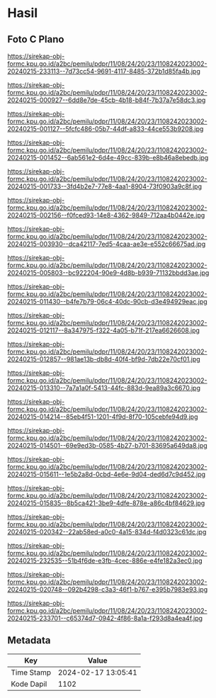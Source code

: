 # Hasil

## Foto C Plano

https://sirekap-obj-formc.kpu.go.id/a2bc/pemilu/pdpr/11/08/24/20/23/1108242023002-20240215-233113--7d73cc54-9691-4117-8485-372b1d85fa4b.jpg

https://sirekap-obj-formc.kpu.go.id/a2bc/pemilu/pdpr/11/08/24/20/23/1108242023002-20240215-000927--6dd8e7de-45cb-4b18-b84f-7b37a7e58dc3.jpg

https://sirekap-obj-formc.kpu.go.id/a2bc/pemilu/pdpr/11/08/24/20/23/1108242023002-20240215-001127--5fcfc486-05b7-44df-a833-44ce553b9208.jpg

https://sirekap-obj-formc.kpu.go.id/a2bc/pemilu/pdpr/11/08/24/20/23/1108242023002-20240215-001452--6ab561e2-6d4e-49cc-839b-e8b46a8ebedb.jpg

https://sirekap-obj-formc.kpu.go.id/a2bc/pemilu/pdpr/11/08/24/20/23/1108242023002-20240215-001733--3fd4b2e7-77e8-4aa1-8904-73f0903a9c8f.jpg

https://sirekap-obj-formc.kpu.go.id/a2bc/pemilu/pdpr/11/08/24/20/23/1108242023002-20240215-002156--f0fced93-14e8-4362-9849-712aa4b0442e.jpg

https://sirekap-obj-formc.kpu.go.id/a2bc/pemilu/pdpr/11/08/24/20/23/1108242023002-20240215-003930--dca42117-7ed5-4caa-ae3e-e552c66675ad.jpg

https://sirekap-obj-formc.kpu.go.id/a2bc/pemilu/pdpr/11/08/24/20/23/1108242023002-20240215-005803--bc922204-90e9-4d8b-b939-71132bbdd3ae.jpg

https://sirekap-obj-formc.kpu.go.id/a2bc/pemilu/pdpr/11/08/24/20/23/1108242023002-20240215-011430--b4fe7b79-06c4-40dc-90cb-d3e494929eac.jpg

https://sirekap-obj-formc.kpu.go.id/a2bc/pemilu/pdpr/11/08/24/20/23/1108242023002-20240215-012117--8a347975-f322-4a05-b71f-217ea6626608.jpg

https://sirekap-obj-formc.kpu.go.id/a2bc/pemilu/pdpr/11/08/24/20/23/1108242023002-20240215-012857--981ae13b-db8d-40f4-bf9d-7db22e70cf01.jpg

https://sirekap-obj-formc.kpu.go.id/a2bc/pemilu/pdpr/11/08/24/20/23/1108242023002-20240215-013310--7a7a1a0f-5413-44fc-883d-9ea89a3c6670.jpg

https://sirekap-obj-formc.kpu.go.id/a2bc/pemilu/pdpr/11/08/24/20/23/1108242023002-20240215-014214--85eb4f51-1201-4f9d-8f70-105cebfe94d9.jpg

https://sirekap-obj-formc.kpu.go.id/a2bc/pemilu/pdpr/11/08/24/20/23/1108242023002-20240215-014501--69e9ed3b-0585-4b27-b701-83695a649da8.jpg

https://sirekap-obj-formc.kpu.go.id/a2bc/pemilu/pdpr/11/08/24/20/23/1108242023002-20240215-015611--1e5b2a8d-0cbd-4e6e-9d04-ded6d7c9d452.jpg

https://sirekap-obj-formc.kpu.go.id/a2bc/pemilu/pdpr/11/08/24/20/23/1108242023002-20240215-015835--8b5ca421-3be9-4dfe-878e-a86c4bf84629.jpg

https://sirekap-obj-formc.kpu.go.id/a2bc/pemilu/pdpr/11/08/24/20/23/1108242023002-20240215-020342--22ab58ed-a0c0-4a15-834d-f4d0323c61dc.jpg

https://sirekap-obj-formc.kpu.go.id/a2bc/pemilu/pdpr/11/08/24/20/23/1108242023002-20240215-232535--51b4f6de-e3fb-4cec-886e-e4fe182a3ec0.jpg

https://sirekap-obj-formc.kpu.go.id/a2bc/pemilu/pdpr/11/08/24/20/23/1108242023002-20240215-020748--092b4298-c3a3-46f1-b767-e395b7983e93.jpg

https://sirekap-obj-formc.kpu.go.id/a2bc/pemilu/pdpr/11/08/24/20/23/1108242023002-20240215-233701--c65374d7-0942-4f86-8a1a-f293d8a4ea4f.jpg


## Metadata

| Key        | Value               |
| ---------- | ------------------- |
| Time Stamp | 2024-02-17 13:05:41 |
| Kode Dapil | 1102                |



